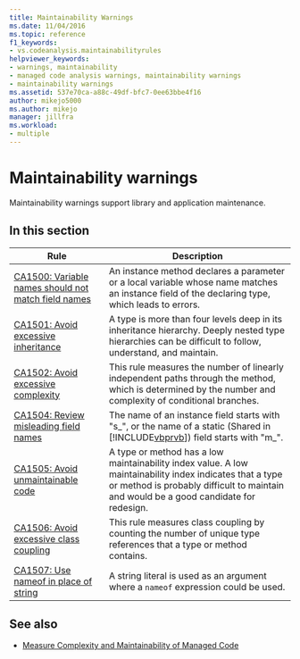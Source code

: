 ```yaml
---
title: Maintainability Warnings
ms.date: 11/04/2016
ms.topic: reference
f1_keywords:
- vs.codeanalysis.maintainabilityrules
helpviewer_keywords:
- warnings, maintainability
- managed code analysis warnings, maintainability warnings
- maintainability warnings
ms.assetid: 537e70ca-a88c-49df-bfc7-0ee63bbe4f16
author: mikejo5000
ms.author: mikejo
manager: jillfra
ms.workload:
- multiple
---
```

# Maintainability warnings

Maintainability warnings support library and application maintenance.

## In this section

| Rule | Description |
|-----------|-----------------------------------|
| [CA1500: Variable names should not match field names](../code-quality/ca1500.md) | An instance method declares a parameter or a local variable whose name matches an instance field of the declaring type, which leads to errors. |
| [CA1501: Avoid excessive inheritance](../code-quality/ca1501.md) | A type is more than four levels deep in its inheritance hierarchy. Deeply nested type hierarchies can be difficult to follow, understand, and maintain. |
| [CA1502: Avoid excessive complexity](../code-quality/ca1502.md) | This rule measures the number of linearly independent paths through the method, which is determined by the number and complexity of conditional branches. |
| [CA1504: Review misleading field names](../code-quality/ca1504.md) | The name of an instance field starts with "s_", or the name of a static (Shared in [!INCLUDE[vbprvb](../code-quality/includes/vbprvb_md.md)]) field starts with "m_". |
| [CA1505: Avoid unmaintainable code](../code-quality/ca1505.md) | A type or method has a low maintainability index value. A low maintainability index indicates that a type or method is probably difficult to maintain and would be a good candidate for redesign. |
| [CA1506: Avoid excessive class coupling](../code-quality/ca1506.md) | This rule measures class coupling by counting the number of unique type references that a type or method contains. |
| [CA1507: Use nameof in place of string](../code-quality/ca1507.md) | A string literal is used as an argument where a `nameof` expression could be used. |

## See also

- [Measure Complexity and Maintainability of Managed Code](../code-quality/code-metrics-values.md)

